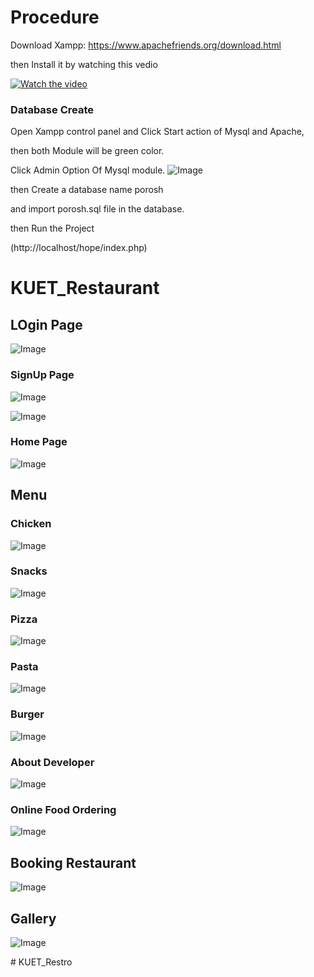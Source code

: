 # Procedure

Download Xampp: https://www.apachefriends.org/download.html

then Install it by watching this vedio 

[![Watch the video](https://i.imgur.com/vKb2F1B.png)](https://www.youtube.com/watch?v=N6ENnaRotmo)

### Database Create
Open Xampp control panel and Click Start action of Mysql and Apache,

then both Module will be green color.

Click Admin Option Of Mysql module.
![Image](images/picture.PNG)

then Create a database name porosh 

and import porosh.sql file in the database.

then Run the Project 

(http://localhost/hope/index.php)


# KUET_Restaurant
## LOgin Page
![Image](images/Capture2.PNG)
### SignUp Page
![Image](images/Capture3.PNG)

![Image](images/Capture4.PNG)

### Home Page
![Image](images/Capture5.PNG)
## Menu
### Chicken


![Image](images/Capture6.PNG)
### Snacks

![Image](images/Capture7.PNG)
### Pizza

![Image](images/Capture8.PNG)
### Pasta

![Image](images/Capture9.PNG)
### Burger

![Image](images/Capture10.PNG)
### About Developer

![Image](images/Capture11.PNG)
### Online Food Ordering

![Image](images/Capture12.PNG)
## Booking Restaurant

![Image](images/Capture13.PNG)
## Gallery
![Image](images/Capture14.PNG)

#   K U E T _ R e s t r o  
 